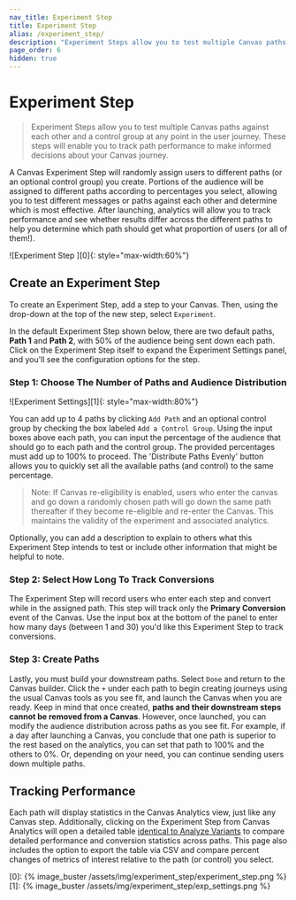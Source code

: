 ```yaml
---
nav_title: Experiment Step
title: Experiment Step
alias: /experiment_step/
description: "Experiment Steps allow you to test multiple Canvas paths against each other and a control group at any point in the user journey."
page_order: 6
hidden: true
---
```


# Experiment Step

> Experiment Steps allow you to test multiple Canvas paths against each other and a control group at any point in the user journey. These steps will enable you to track path performance to make informed decisions about your Canvas journey.

A Canvas Experiment Step will randomly assign users to different paths (or an optional control group) you create. Portions of the audience will be assigned to different paths according to percentages you select, allowing you to test different messages or paths against each other and determine which is most effective. After launching, analytics will allow you to track performance and see whether results differ across the different paths to help you determine which path should get what proportion of users (or all of them!).

![Experiment Step ][0]{: style="max-width:60%"}

## Create an Experiment Step

To create an Experiment Step, add a step to your Canvas. Then, using the drop-down at the top of the new step, select `Experiment`.

In the default Experiment Step shown below, there are two default paths, __Path 1__ and __Path 2__, with 50% of the audience being sent down each path. Click on the Experiment Step itself to expand the Experiment Settings panel, and you'll see the configuration options for the step. 

### Step 1: Choose The Number of Paths and Audience Distribution

![Experiment Settings][1]{: style="max-width:80%"}

You can add up to 4 paths by clicking `Add Path` and an optional control group by checking the box labeled `Add a Control Group`. Using the input boxes above each path, you can input the percentage of the audience that should go to each path and the control group. The provided percentages must add up to 100% to proceed. The 'Distribute Paths Evenly' button allows you to quickly set all the available paths (and control) to the same percentage.

> Note: If Canvas re-eligibility is enabled, users who enter the canvas and go down a randomly chosen path will go down the same path thereafter if they become re-eligible and re-enter the Canvas. This maintains the validity of the experiment and associated analytics.

Optionally, you can add a description to explain to others what this Experiment Step intends to test or include other information that might be helpful to note.

### Step 2: Select How Long To Track Conversions

The Experiment Step will record users who enter each step and convert while in the assigned path. This step will track only the __Primary Conversion__ event of the Canvas. Use the input box at the bottom of the panel to enter how many days (between 1 and 30) you'd like this Experiment Step to track conversions.

### Step 3: Create Paths

Lastly, you must build your downstream paths. Select `Done` and return to the Canvas builder. Click the `+` under each path to begin creating journeys using the usual Canvas tools as you see fit, and launch the Canvas when you are ready. Keep in mind that once created, __paths and their downstream steps cannot be removed from a Canvas__. However, once launched, you can modify the audience distribution across paths as you see fit. For example, if a day after launching a Canvas, you conclude that one path is superior to the rest based on the analytics, you can set that path to 100% and the others to 0%. Or, depending on your need, you can continue sending users down multiple paths.

## Tracking Performance

Each path will display statistics in the Canvas Analytics view, just like any Canvas step. Additionally, clicking on the Experiment Step from Canvas Analytics will open a detailed table [identical to Analyze Variants](https://www.braze.com/docs/user_guide/engagement_tools/canvas/get_started/measuring_and_testing_with_canvas_analytics/#performance-breakdown-by-variant) to compare detailed performance and conversion statistics across paths. This page also includes the option to export the table via CSV and compare percent changes of metrics of interest relative to the path (or control) you select.

[0]: {% image_buster /assets/img/experiment_step/experiment_step.png %}
[1]: {% image_buster /assets/img/experiment_step/exp_settings.png %}
